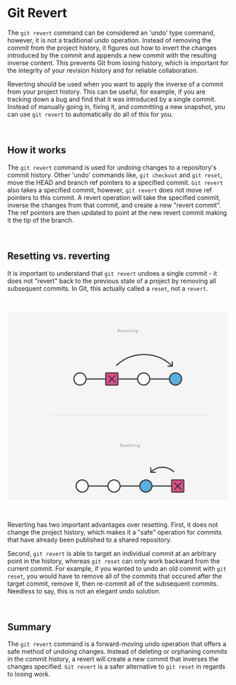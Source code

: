 # **Git Revert**

The `git revert` command can be considered an 'undo' type command, however, it is not a traditional undo operation. Instead of removing the commit from the project history, it figures out how to invert the changes introduced by the commit and appends a new commit with the resulting inverse content. This prevents Git from losing history, which is important for the integrity of your revision history and for reliable collaboration.

Reverting should be used when you want to apply the inverse of a commit from your project history. This can be useful, for example, if you are tracking down a bug and find that it was introduced by a single commit. Instead of manually going in, fixing it, and committing a new snapshot, you can use `git revert` to automatically do all of this for you.

&nbsp;

## **How it works**

The `git revert` command is used for undoing changes to a repository's commit history. Other 'undo' commands like, `git checkout` and `git reset`, move the HEAD and branch ref pointers to a specified commit. `Git revert` also takes a specified commit, however, `git revert` does not move ref pointers to this commit. A revert operation will take the specified commit, inverse the changes from that commit, and create a new "revert commit". The ref pointers are then updated to point at the new revert commit making it the tip of the branch.

&nbsp;

## **Resetting vs. reverting**

It is important to understand that `git revert` undoes a single commit - it does not "revert" back to the previous state of a project by removing all subsequent commits. In Git, this actually called a `reset`, not a `revert`.

&nbsp;

![alt text](assets/revert.png "Revert vs. Reset")

&nbsp;

Reverting has two important advantages over resetting. First, it does not change the project history, which makes it a "safe" operation for commits that have already been published to a shared repository.

Second, `git revert` is able to target an individual commit at an arbitrary point in the history, whereas `git reset` can only work backward from the current commit. For example, if you wanted to undo an old commit with `git reset`, you would have to remove all of the commits that occured after the target commit, remove it, then re-commit all of the subsequent commits. Needless to say, this is not an elegant undo solution. 

&nbsp;

## **Summary**

The `git revert` command is a forward-moving undo operation that offers a safe method of undoing changes. Instead of deleting or orphaning commits in the commit history, a revert will create a new commit that inverses the changes specified. `Git revert` is a safer alternative to `git reset` in regards to losing work.
